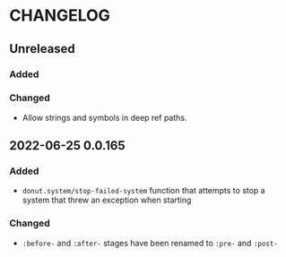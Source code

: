 # CHANGELOG

## Unreleased

### Added

### Changed

- Allow strings and symbols in deep ref paths.


## 2022-06-25 0.0.165

### Added

- `donut.system/stop-failed-system` function that attempts to stop a system that
  threw an exception when starting

### Changed

- `:before-` and `:after-` stages have been renamed to `:pre-` and `:post-`
